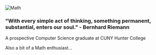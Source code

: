 ![Math](https://i.imgur.com/WjRDn37.gif)

### "With every simple act of thinking, something permanent, substantial, enters our soul." - Bernhard Riemann

A prospective Computer Science graduate at CUNY Hunter College  
  
Also a bit of a Math enthusiast...
